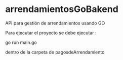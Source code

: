 # arrendamientosGoBakend
API para gestión de arrendamientos usando GO


Para ejecutar el proyecto se debe ejecutar :

go run main.go

dentro de la carpeta de pagosdeArrendamiento

